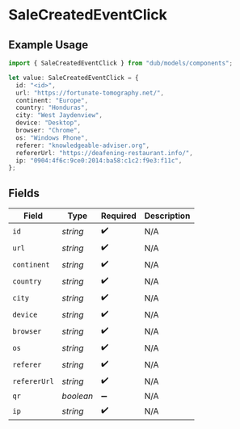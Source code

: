 # SaleCreatedEventClick

## Example Usage

```typescript
import { SaleCreatedEventClick } from "dub/models/components";

let value: SaleCreatedEventClick = {
  id: "<id>",
  url: "https://fortunate-tomography.net/",
  continent: "Europe",
  country: "Honduras",
  city: "West Jaydenview",
  device: "Desktop",
  browser: "Chrome",
  os: "Windows Phone",
  referer: "knowledgeable-adviser.org",
  refererUrl: "https://deafening-restaurant.info/",
  ip: "0904:4f6c:9ce0:2014:ba58:c1c2:f9e3:f11c",
};
```

## Fields

| Field              | Type               | Required           | Description        |
| ------------------ | ------------------ | ------------------ | ------------------ |
| `id`               | *string*           | :heavy_check_mark: | N/A                |
| `url`              | *string*           | :heavy_check_mark: | N/A                |
| `continent`        | *string*           | :heavy_check_mark: | N/A                |
| `country`          | *string*           | :heavy_check_mark: | N/A                |
| `city`             | *string*           | :heavy_check_mark: | N/A                |
| `device`           | *string*           | :heavy_check_mark: | N/A                |
| `browser`          | *string*           | :heavy_check_mark: | N/A                |
| `os`               | *string*           | :heavy_check_mark: | N/A                |
| `referer`          | *string*           | :heavy_check_mark: | N/A                |
| `refererUrl`       | *string*           | :heavy_check_mark: | N/A                |
| `qr`               | *boolean*          | :heavy_minus_sign: | N/A                |
| `ip`               | *string*           | :heavy_check_mark: | N/A                |